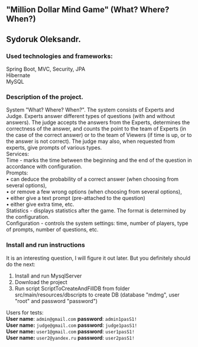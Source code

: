 "Million Dollar Mind Game" (What? Where? When?)
-------------------------------
## Sydoruk Oleksandr. 

### Used technologies and frameworks:
Spring Boot, MVC, Security, JPA <br>
Hibernate <br>
MySQL <br>

### Description of the project.
 System "What? Where? When?". The system consists of Experts and Judge. 
 Experts answer different types of questions (with and without answers). 
 The judge accepts the answers from the Experts, determines the correctness of the answer,
 and counts the point to the team of Experts (in the case of the correct answer) 
 or to the team of Viewers (if time is up, or to the answer is not correct). The judge may also,
 when requested from experts, give prompts of various types. <br>
 Services: <br>
 Time - marks the time between the beginning and the end of the question in accordance with configuration. <br>
 Prompts:<br>
• can deduce the probability of a correct answer (when choosing from several options),<br>
• or remove a few wrong options (when choosing from several options),<br>
• either give a text prompt (pre-attached to the question)<br>
• either give extra time, etc.<br>
 Statistics - displays statistics after the game. The format is determined by the configuration.<br>
 Configuration - controls the system settings: time, number of players, type of prompts, number of questions, etc.
 
 ### Install and run instructions
It is an interesting question, I will figure it out later. But you definitely should do the next: 
1. Install and run MysqlServer
2. Download the project
3. Run script ScriptToCreateAndFillDB from folder src/main/resources/dbscripts to create DB (database "mdmg", user "root" and password "password")
 
 Users for tests: <br>
 **User name**: `admin@gmail.com` **password**: `admin1pasS1!` <br>
 **User name:**  `judge@gmail.com` **password**: `judge1pasS1!` <br>
 **User name:**  `user1@gmail.com` **password**: `user1pasS1!` <br>
 **User name:**  `user2@yandex.ru` **password**: `user2pasS1!` <br>
 